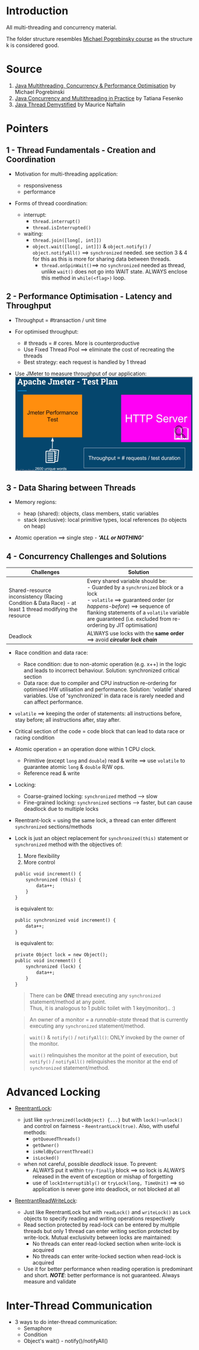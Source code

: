 # Introduction
All multi-threading and concurrency material.

The folder structure resembles [Michael Pogrebinsky course](https://ba.udemy.com/course/java-multithreading-concurrency-performance-optimization/learn/lecture/11200058#overview) as the structure k
is considered good.

# Source
1. [Java Multithreading, Concurrency & Performance Optimisation](https://ba.udemy.com/course/java-multithreading-concurrency-performance-optimization/learn/lecture/11200058#overview) by Michael Pogrebinski
2. [Java Concurrency and Multithreading in Practice](https://learning.oreilly.com/videos/-/9781789806410/) by Tatiana Fesenko
3. [Java Thread Demystified](https://learning.oreilly.com/live-events/java-threads-demystified/0642572004012/) by Maurice Naftalin

# Pointers
## 1 - Thread Fundamentals - Creation and Coordination
- Motivation for multi-threading application:
  - responsiveness
  - performance  


- Forms of thread coordination:
  - interrupt: 
    - `thread.interrupt()`
    - `thread.isInterrupted()`
  - waiting:
    - `thread.join([long[, int]])`
    - `object.wait([long[, int]])` & `object.notify()` / `object.notifyAll()` ==> `synchronized` needed. see section 3 & 4 for this as this is more for sharing data between threads.
      - `thread.onSpinWait()`==> no `synchronized` needed as thread, unlike `wait()` does not go into WAIT state. ALWAYS enclose this method in `while(<flag>)` loop.

## 2 - Performance Optimisation - Latency and Throughput
- Throughput = #transaction / unit time


- For optimised throughput:
    - \# threads = # cores. More is counterproductive
    - Use Fixed Thread Pool ==> eliminate the cost of recreating the threads
    - Best strategy: each request is handled by 1 thread


- Use JMeter to measure throughput of our application:
    ![JMeter_test_plan.png](img/JMeter_test_plan.png)

## 3 - Data Sharing between Threads
- Memory regions:
    - heap (shared): objects, class members, static variables
    - stack (exclusive): local primitive types, local references (to objects on heap)


- Atomic operation ==> single step - ***'ALL or NOTHING'***

## 4 - Concurrency Challenges and Solutions
  | Challenges                                                                                              | Solution                                                                                                                                                                                                                                                                        |
  |---------------------------------------------------------------------------------------------------------|---------------------------------------------------------------------------------------------------------------------------------------------------------------------------------------------------------------------------------------------------------------------------------|
  | Shared-resource inconsistency (Racing Condition & Data Race) - at least 1 thread modifying the resource | Every shared variable should be:<br/>- Guarded by a `synchronized` block or a lock<br/>- `volatile` ==> guaranteed order (or *happens-before*) ==> sequence of flanking statements of a `volatile` variable are guaranteed (i.e. excluded from re-ordering by JIT optimisation) |
  | Deadlock                                                                                                | ALWAYS use locks with the **same order** ==> avoid ***circular lock chain***                                                                                                                                                                                                    |


- Race condition and data race:
  - Race condition: due to non-atomic operation (e.g. x++) in the logic and leads to incorrect behaviour. Solution: synchronized critical section
  - Data race: due to compiler and CPU instruction re-ordering for optimised HW utilisation and performance. Solution: 'volatile' shared variables. Use of 'synchronized' in data race is rarely needed and can affect performance.


- `volatile` ==> keeping the order of statements: all instructions before, stay before; all instructions after, stay after. 


- Critical section of the code = code block that can lead to data race or racing condition


- Atomic operation = an operation done within 1 CPU clock.
  - Primitive (except `long` and `double`) read & write ==> use `volatile` to guarantee atomic `long` & `double` R/W ops.
  - Reference read & write


- Locking:
  - Coarse-grained locking: `synchronized` method --> slow
  - Fine-grained locking: `synchronized` sections --> faster, but can cause deadlock due to multiple locks


- Reentrant-lock = using the same lock, a thread can enter different `synchronized` sections/methods


- Lock is just an object replacement for `synchronized(this)` statement or `synchronized` method with the objectives of:
  1. More flexibility
  2. More control
  ```
  public void increment() {
      synchronized (this) {
          data++;
      }
  }
  ```  
  is equivalent to:
  ```
  public synchronized void increment() {
      data++;
  }
  ```
  is equivalent to:
  ```
  private Object lock = new Object();
  public void increment() {
      synchronized (lock) {
          data++;
      }
  }
  ```
  > There can be ***ONE*** thread executing any `synchronized` statement/method at any point.   
  > Thus, it is analogous to 1 public toilet with 1 key(monitor).. :) 

  > An owner of a monitor = a *runnable-state* thread that is currently executing any `synchronized` statement/method.

  > `wait()` & `notify()` / `notifyAll()`: ONLY invoked by the owner of the monitor. 
  > 
  > `wait()` relinquishes the monitor at the point of execution, but `notify()` / `notifyAll()` relinquishes the monitor at the end of `synchronized` statement/method. 



# Advanced Locking
- [ReentrantLock](https://docs.oracle.com/en/java/javase/23/docs/api/java.base/java/util/concurrent/locks/ReentrantLock.html):
  - just like `sychronized(lockObject) {...}` but with `lock()`-`unlock()` and control on fairness - `ReentrantLock(true)`. Also, with useful methods:
    - `getQueuedThreads()`
    - `getOwner()`
    - `isHeldByCurrentThread()`
    - `isLocked()`
  - when not careful, possible *deadlock* issue. To prevent:
    - ALWAYS put it within `try-finally` block ==> so lock is ALWAYS released in the event of exception or mishap of forgetting
    - use of `lockInterruptibly()` or `tryLock(long, TimeUnit)` ==> so application is never gone into deadlock, or not blocked at all
   
 
- [ReentrantReadWriteLock](https://docs.oracle.com/en/java/javase/23/docs/api/java.base/java/util/concurrent/locks/ReentrantReadWriteLock.html):
  - Just like ReentrantLock but with `readLock()` and `writeLock()` as `Lock` objects to specify reading and writing operations respectively
  - Read section protected by read-lock can be entered by multiple threads but only 1 thread can enter writing section protected by write-lock. Mutual exclusivity between locks are maintained:
    - No threads can enter read-locked section when write-lock is acquired
    - No threads can enter write-locked section when read-lock is acquired
  - Use it for better performance when reading operation is predominant and short. ***NOTE***: better performance is not guaranteed. Always measure and validate 


# Inter-Thread Communication
- 3 ways to do inter-thread communication:
  - Semaphore
  - Condition
  - Object's wait() - notify()/notifyAll()
   
